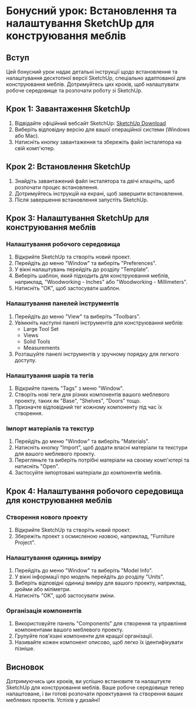 # Бонусний урок: Встановлення та налаштування SketchUp для конструювання меблів

## Вступ

Цей бонусний урок надає детальні інструкції щодо встановлення та налаштування десктопної версії SketchUp, спеціально адаптованої для конструювання меблів. Дотримуйтесь цих кроків, щоб налаштувати робоче середовище та розпочати роботу зі SketchUp.

## Крок 1: Завантаження SketchUp

1. Відвідайте офіційний вебсайт SketchUp: [SketchUp Download](https://www.sketchup.com/download)
2. Виберіть відповідну версію для вашої операційної системи (Windows або Mac).
3. Натисніть кнопку завантаження та збережіть файл інсталятора на свій комп'ютер.

## Крок 2: Встановлення SketchUp

1. Знайдіть завантажений файл інсталятора та двічі клацніть, щоб розпочати процес встановлення.
2. Дотримуйтесь інструкцій на екрані, щоб завершити встановлення.
3. Після завершення встановлення запустіть SketchUp.

## Крок 3: Налаштування SketchUp для конструювання меблів

### Налаштування робочого середовища

1. Відкрийте SketchUp та створіть новий проект.
2. Перейдіть до меню "Window" та виберіть "Preferences".
3. У вікні налаштувань перейдіть до розділу "Template".
4. Виберіть шаблон, який підходить для конструювання меблів, наприклад, "Woodworking - Inches" або "Woodworking - Millimeters".
5. Натисніть "OK", щоб застосувати шаблон.

### Налаштування панелей інструментів

1. Перейдіть до меню "View" та виберіть "Toolbars".
2. Увімкніть наступні панелі інструментів для конструювання меблів:
   - Large Tool Set
   - Views
   - Solid Tools
   - Measurements
3. Розташуйте панелі інструментів у зручному порядку для легкого доступу.

### Налаштування шарів та тегів

1. Відкрийте панель "Tags" з меню "Window".
2. Створіть нові теги для різних компонентів вашого меблевого проекту, таких як "Base", "Shelves", "Doors" тощо.
3. Призначте відповідний тег кожному компоненту під час їх створення.

### Імпорт матеріалів та текстур

1. Перейдіть до меню "Window" та виберіть "Materials".
2. Натисніть кнопку "Import", щоб додати власні матеріали та текстури для вашого меблевого проекту.
3. Перегляньте та виберіть потрібні матеріали на своєму комп'ютері та натисніть "Open".
4. Застосуйте імпортовані матеріали до компонентів меблів.

## Крок 4: Налаштування робочого середовища для конструювання меблів

### Створення нового проекту

1. Відкрийте SketchUp та створіть новий проект.
2. Збережіть проект з осмисленою назвою, наприклад, "Furniture Project".

### Налаштування одиниць виміру

1. Перейдіть до меню "Window" та виберіть "Model Info".
2. У вікні інформації про модель перейдіть до розділу "Units".
3. Виберіть відповідні одиниці виміру для вашого проекту, наприклад, дюйми або міліметри.
4. Натисніть "OK", щоб застосувати зміни.

### Організація компонентів

1. Використовуйте панель "Components" для створення та управління компонентами вашого меблевого проекту.
2. Групуйте пов'язані компоненти для кращої організації.
3. Називайте кожен компонент описово, щоб легко їх ідентифікувати пізніше.

## Висновок

Дотримуючись цих кроків, ви успішно встановите та налаштуєте SketchUp для конструювання меблів. Ваше робоче середовище тепер налаштоване, і ви готові розпочати проектування та створення ваших меблевих проектів. Успіхів у дизайні!
